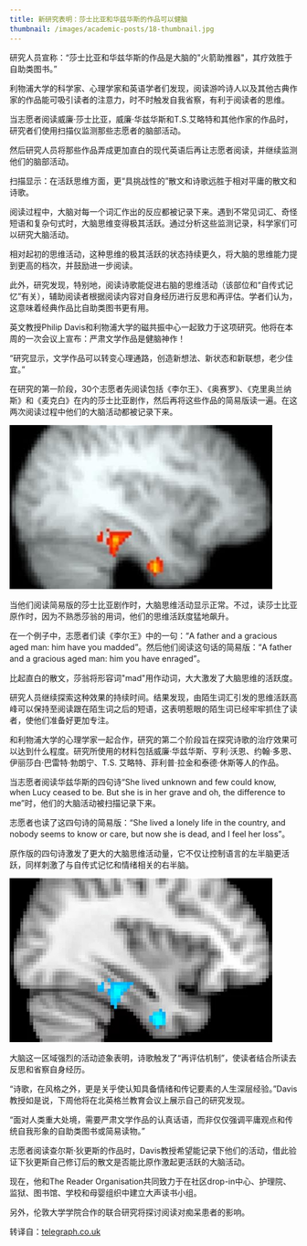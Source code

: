 ```yaml
---
title: 新研究表明：莎士比亚和华兹华斯的作品可以健脑
thumbnail: /images/academic-posts/18-thumbnail.jpg
---
```


研究人员宣称：“莎士比亚和华兹华斯的作品是大脑的"火箭助推器"，其疗效胜于自助类图书。”

利物浦大学的科学家、心理学家和英语学者们发现，阅读游吟诗人以及其他古典作家的作品能可吸引读者的注意力，时不时触发自我省察，有利于阅读者的思维。

<!--more-->

当志愿者阅读威廉·莎士比亚，威廉·华兹华斯和T.S.艾略特和其他作家的作品时，研究者们使用扫描仪监测那些志愿者的脑部活动。

然后研究人员将那些作品弄成更加直白的现代英语后再让志愿者阅读，并继续监测他们的脑部活动。

扫描显示：在活跃思维方面，更“具挑战性的”散文和诗歌远胜于相对平庸的散文和诗歌。

阅读过程中，大脑对每一个词汇作出的反应都被记录下来。遇到不常见词汇、奇怪短语和复杂句式时，大脑思维变得极其活跃。通过分析这些监测记录，科学家们可以研究大脑活动。

相对起初的思维活动，这种思维的极其活跃的状态持续更久，将大脑的思维能力提到更高的档次，并鼓励进一步阅读。

此外，研究发现，特别地，阅读诗歌能促进右脑的思维活动（该部位和“自传式记忆”有关），辅助阅读者根据阅读内容对自身经历进行反思和再评估。学者们认为，这意味着经典作品比自助类图书更有用。

英文教授Philip Davis和利物浦大学的磁共振中心一起致力于这项研究。他将在本周的一次会议上宣布：严肃文学作品是健脑神作！

“研究显示，文学作品可以转变心理通路，创造新想法、新状态和新联想，老少佳宜。”

在研究的第一阶段，30个志愿者先阅读包括《李尔王》、《奥赛罗》、《克里奥兰纳斯》和《麦克白》在内的莎士比亚剧作，然后再将这些作品的简易版读一遍。在这两次阅读过程中他们的大脑活动都被记录下来。

![Figure 1: Scans of brain activity during reading show heightened electrical activity when faced with 'challenging' texts by great writers](/images/academic-posts/18-1.jpg)

当他们阅读简易版的莎士比亚剧作时，大脑思维活动显示正常。不过，读莎士比亚原作时，因为不熟悉莎翁的用词，他们的思维活跃度猛地飙升。

在一个例子中，志愿者们读《李尔王》中的一句：“A father and a gracious aged man: him have you madded”。然后他们阅读这句话的简易版：“A father and a gracious aged man: him you have enraged”。

比起直白的散文，莎翁将形容词"mad"用作动词，大大激发了大脑思维的活跃度。

研究人员继续探索这种效果的持续时间。结果发现，由陌生词汇引发的思维活跃高峰可以保持至阅读跟在陌生词之后的短语，这表明惹眼的陌生词已经牢牢抓住了读者，使他们准备好更加专注。

和利物浦大学的心理学家一起合作，研究的第二个阶段旨在探究诗歌的治疗效果可以达到什么程度。研究所使用的材料包括威廉·华兹华斯、亨利·沃恩、约翰·多恩、伊丽莎白·巴雷特·勃朗宁、T.S. 艾略特、菲利普·拉金和泰德·休斯等人的作品。

当志愿者阅读华兹华斯的四句诗“She lived unknown and few could know, when Lucy ceased to be. But she is in her grave and oh, the difference to me”时，他们的大脑活动被扫描记录下来。

志愿者也读了这四句诗的简易版：“She lived a lonely life in the country, and nobody seems to know or care, but now she is dead, and I feel her loss”。

原作版的四句诗激发了更大的大脑思维活动量，它不仅让控制语言的左半脑更活跃，同样刺激了与自传式记忆和情绪相关的右半脑。

![Figure 2: The brain shows minimal activity when the text is translated into 'modern' prose](/images/academic-posts/18-2.jpg)

大脑这一区域强烈的活动迹象表明，诗歌触发了“再评估机制”，使读者结合所读去反思和省察自身经历。

“诗歌，在风格之外，更是关乎使认知具备情绪和传记要素的人生深层经验。”Davis教授如是说，下周他将在北英格兰教育会议上展示自己的研究发现。

“面对人类重大处境，需要严肃文学作品的认真话语，而非仅仅强调平庸观点和传统自我形象的自助类图书或简易读物。”

志愿者阅读查尔斯·狄更斯的作品时，Davis教授希望能记录下他们的活动，借此验证下狄更斯自己修订后的散文是否能比原作激起更活跃的大脑活动。

现在，他和The Reader Organisation共同致力于在社区drop-in中心、护理院、监狱、图书馆、学校和母婴组织中建立大声读书小组。

另外，伦敦大学学院合作的联合研究将探讨阅读对痴呆患者的影响。

转译自：[telegraph.co.uk](http://www.telegraph.co.uk/news/science/science-news/9797617/Shakespeare-and-Wordsworth-boost-the-brain-new-research-reveals.html)

